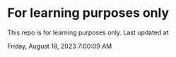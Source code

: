 # For learning purposes only
This repo is for learning purposes only.
Last updated at

Friday, August 18, 2023 7:00:09 AM

